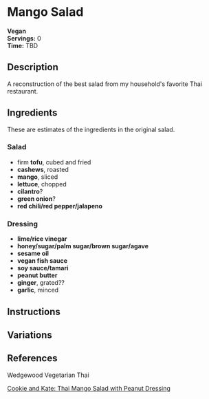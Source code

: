 # Mango Salad

**Vegan**  
**Servings:** 0  
**Time:** TBD  

## Description

A reconstruction of the best salad from my household's favorite Thai restaurant.

## Ingredients

These are estimates of the ingredients in the original salad.

### Salad
- firm **tofu**, cubed and fried
- **cashews**, roasted
- **mango**, sliced
- **lettuce**, chopped
- **cilantro**?
- **green onion**?
- **red chili/red pepper/jalapeno**

### Dressing
- **lime/rice vinegar**
- **honey/sugar/palm sugar/brown sugar/agave**
- **sesame oil**
- **vegan fish sauce**
- **soy sauce/tamari**
- **peanut butter**
- **ginger**, grated??
- **garlic**, minced

## Instructions

## Variations

## References

Wedgewood Vegetarian Thai

[Cookie and Kate: Thai Mango Salad with Peanut Dressing](https://cookieandkate.com/thai-mango-salad-with-peanut-dressing/)
